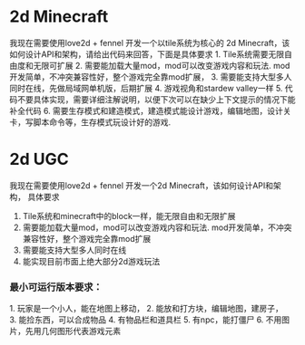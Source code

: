 # 2d Minecraft

我现在需要使用love2d + fennel 开发一个以tile系统为核心的 2d Minecraft，该如何设计API和架构，请给出代码来回答，下面是具体要求
1. Tile系统需要无限自由度和无限可扩展
2. 需要能加载大量mod，mod可以改变游戏内容和玩法. mod开发简单，不冲突兼容性好，整个游戏完全靠mod扩展，
3. 需要能支持大型多人同时在线，先做局域网单机版，后期扩展
4. 游戏视角和stardew valley一样
5. 代码不要具体实现，需要详细注解说明，以便下次可以在缺少上下文提示的情况下能补全代码
6. 需要生存模式和建造模式，建造模式能设计游戏，编辑地图，设计关卡，写脚本命令等，生存模式玩设计好的游戏.

 


# 2d UGC

我现在需要使用love2d + fennel 开发一个2d Minecraft，该如何设计API和架构， 具体要求
1. Tile系统和minecraft中的block一样，能无限自由和无限扩展
2. 需要能加载大量mod，mod可以改变游戏内容和玩法. mod开发简单，不冲突兼容性好，整个游戏完全靠mod扩展
3. 需要能支持大型多人同时在线
4. 能实现目前市面上绝大部分2d游戏玩法

### 最小可运行版本要求：
1. 玩家是一个小人，能在地图上移动，
2. 能放和打方块，编辑地图，建房子，
3. 能捡东西，可以合成物品
4. 有物品栏和道具栏
5. 有npc，能打僵尸
6. 不用图片，先用几何图形代表游戏元素